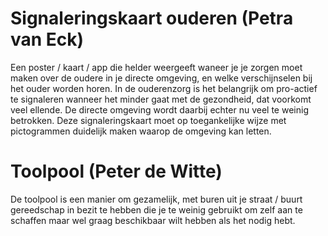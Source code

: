 # Signaleringskaart ouderen (Petra van Eck)
Een poster / kaart / app die helder weergeeft waneer je je zorgen moet maken over de oudere in je directe omgeving, en welke verschijnselen bij het ouder worden horen. In de ouderenzorg is het belangrijk om pro-actief te signaleren wanneer het minder gaat met de gezondheid, dat voorkomt veel ellende. De directe omgeving wordt daarbij echter nu veel te weinig betrokken. Deze signaleringskaart moet op toegankelijke wijze met pictogrammen duidelijk maken waarop de omgeving kan letten. 
# Toolpool (Peter de Witte)
De toolpool is een manier om gezamelijk, met buren uit je straat / buurt gereedschap in bezit te hebben die je te weinig gebruikt om zelf aan te schaffen maar wel graag beschikbaar wilt hebben als het nodig hebt. 
